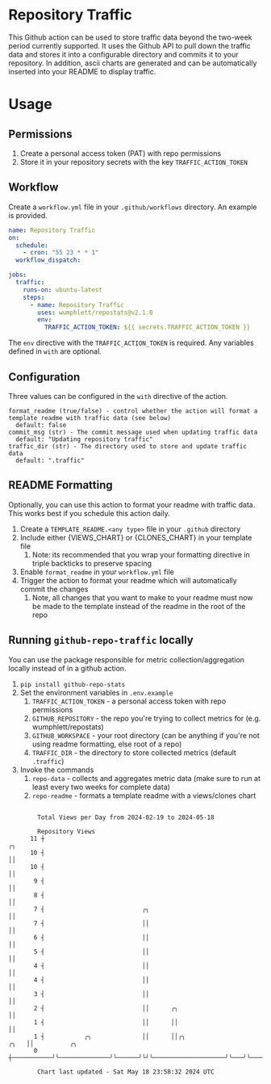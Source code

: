# Repository Traffic

This Github action can be used to store traffic data beyond the two-week period currently supported.
It uses the Github API to pull down the traffic data and stores it into a configurable directory and commits it to your 
repository. In addition, ascii charts are generated and can be automatically inserted into your README to display traffic.

# Usage
## Permissions
1. Create a personal access token (PAT) with repo permissions
2. Store it in your repository secrets with the key `TRAFFIC_ACTION_TOKEN`

## Workflow
Create a `workflow.yml` file in your `.github/workflows` directory. An example is provided.

```yaml
name: Repository Traffic
on:
  schedule:
    - cron: "55 23 * * 1"
  workflow_dispatch:

jobs:
  traffic:
    runs-on: ubuntu-latest
    steps:
      - name: Repository Traffic
        uses: wumphlett/repostats@v2.1.0
        env:
          TRAFFIC_ACTION_TOKEN: ${{ secrets.TRAFFIC_ACTION_TOKEN }}
```
The `env` directive with the `TRAFFIC_ACTION_TOKEN` is required. Any variables defined in `with` are optional.

## Configuration
Three values can be configured in the `with` directive of the action.
```
format_readme (true/false) - control whether the action will format a template readme with traffic data (see below)
  default: false
commit_msg (str) - The commit message used when updating traffic data
  default: "Updating repository traffic"
traffic_dir (str) - The directory used to store and update traffic data
  default: ".traffic"
```

## README Formatting
Optionally, you can use this action to format your readme with traffic data. This works best if you schedule this action
daily.

1. Create a `TEMPLATE_README.<any type>` file in your `.github` directory
2. Include either {VIEWS_CHART} or {CLONES_CHART} in your template file
   1. Note: its recommended that you wrap your formatting directive in triple backticks to preserve spacing
3. Enable `format_readme` in your `workflow.yml` file
4. Trigger the action to format your readme which will automatically commit the changes
   1. Note, all changes that you want to make to your readme must now be made to the template instead of the readme in the root of the repo

## Running `github-repo-traffic` locally
You can use the package responsible for metric collection/aggregation locally instead of in a github action.

1. `pip install github-repo-stats`
2. Set the environment variables in `.env.example`
   1. `TRAFFIC_ACTION_TOKEN` - a personal access token with repo permissions
   2. `GITHUB_REPOSITORY` - the repo you're trying to collect metrics for (e.g. wumphlett/repostats)
   3. `GITHUB_WORKSPACE` - your root directory (can be anything if you're not using readme formatting, else root of a repo)
   4. `TRAFFIC_DIR` - the directory to store collected metrics (default `.traffic`)
3. Invoke the commands
   1. `repo-data` - collects and aggregates metric data (make sure to run at least every two weeks for complete data)
   2. `repo-readme` - formats a template readme with a views/clones chart

```

        Total Views per Day from 2024-02-19 to 2024-05-18

        Repository Views
      11 ┼                                                                ╭╮
      10 ┤                                                                ││
      10 ┤                                                                ││
       9 ┤                                                                ││
       8 ┤                                                                ││
       7 ┤                           ╭╮                                   ││
       7 ┤                           ││                                   ││
       6 ┤                           ││                                   ││
       5 ┤                           ││                                   ││
       4 ┤                           ││                                   ││
       4 ┤                           ││                                   ││
       3 ┤                           ││                                   ││
       2 ┤                           ││      ╭╮                           ││
       1 ┤                           ││      ││                           ││
       1 ┤           ╭╮              ││      ││╭╮                    ╭╮   ││          ╭╮
       0 ┼───────────╯╰──────────────╯╰──────╯╰╯╰────────────────────╯╰───╯╰──────────╯╰───────────

        Chart last updated - Sat May 18 23:58:32 2024 UTC
        
```

